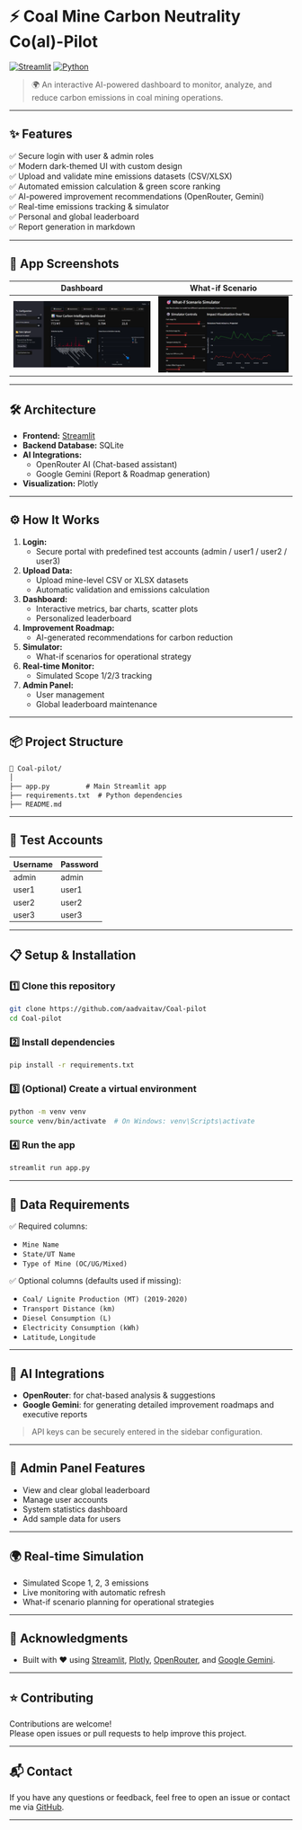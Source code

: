 # ⚡ Coal Mine Carbon Neutrality Co(al)-Pilot

[![Streamlit](https://img.shields.io/badge/built%20with-Streamlit-ff4b4b?logo=streamlit)](https://streamlit.io)
[![Python](https://img.shields.io/badge/Python-3.10%2B-blue.svg)](https://www.python.org)

> 🌍 An interactive AI-powered dashboard to monitor, analyze, and reduce carbon emissions in coal mining operations.

---

## ✨ Features

✅ Secure login with user & admin roles  
✅ Modern dark-themed UI with custom design  
✅ Upload and validate mine emissions datasets (CSV/XLSX)  
✅ Automated emission calculation & green score ranking  
✅ AI-powered improvement recommendations (OpenRouter, Gemini)  
✅ Real-time emissions tracking & simulator  
✅ Personal and global leaderboard  
✅ Report generation in markdown  

---

## 🎯 App Screenshots


| Dashboard                                        | What-if Scenario                                 |
| ------------------------------------------------ | -----------------------------------------------  |
| ![Dashboard Screenshot](dashboard.png)           | ![Scenario Screenshot](scenario.png)             |

---

## 🛠️ Architecture

- **Frontend:** [Streamlit](https://streamlit.io)
- **Backend Database:** SQLite
- **AI Integrations:**
  - OpenRouter AI (Chat-based assistant)
  - Google Gemini (Report & Roadmap generation)
- **Visualization:** Plotly

---

## ⚙️ How It Works

1. **Login:**
   - Secure portal with predefined test accounts (admin / user1 / user2 / user3)
2. **Upload Data:**
   - Upload mine-level CSV or XLSX datasets
   - Automatic validation and emissions calculation
3. **Dashboard:**
   - Interactive metrics, bar charts, scatter plots
   - Personalized leaderboard
4. **Improvement Roadmap:**
   - AI-generated recommendations for carbon reduction
5. **Simulator:**
   - What-if scenarios for operational strategy
6. **Real-time Monitor:**
   - Simulated Scope 1/2/3 tracking
7. **Admin Panel:**
   - User management
   - Global leaderboard maintenance

---

## 📦 Project Structure

```
📁 Coal-pilot/
│
├── app.py         # Main Streamlit app
├── requirements.txt  # Python dependencies
├── README.md        
```

---

## 🧪 Test Accounts

| Username | Password |
|----------|----------|
| admin    | admin    |
| user1    | user1    |
| user2    | user2    |
| user3    | user3    |

---

## 📋 Setup & Installation

### 1️⃣ Clone this repository
```bash
git clone https://github.com/aadvaitav/Coal-pilot
cd Coal-pilot
```

### 2️⃣ Install dependencies
```bash
pip install -r requirements.txt
```

### 3️⃣ (Optional) Create a virtual environment
```bash
python -m venv venv
source venv/bin/activate  # On Windows: venv\Scripts\activate
```

### 4️⃣ Run the app
```bash
streamlit run app.py
```

---

## 📁 Data Requirements

✅ Required columns:
- `Mine Name`
- `State/UT Name`
- `Type of Mine (OC/UG/Mixed)`

✅ Optional columns (defaults used if missing):
- `Coal/ Lignite Production (MT) (2019-2020)`
- `Transport Distance (km)`
- `Diesel Consumption (L)`
- `Electricity Consumption (kWh)`
- `Latitude`, `Longitude`

---

## 🤖 AI Integrations

- **OpenRouter**: for chat-based analysis & suggestions
- **Google Gemini**: for generating detailed improvement roadmaps and executive reports

> API keys can be securely entered in the sidebar configuration.

---

## 👑 Admin Panel Features

- View and clear global leaderboard
- Manage user accounts
- System statistics dashboard
- Add sample data for users

---

## 🌍 Real-time Simulation

- Simulated Scope 1, 2, 3 emissions
- Live monitoring with automatic refresh
- What-if scenario planning for operational strategies

---

## 🙏 Acknowledgments

- Built with ❤️ using [Streamlit](https://streamlit.io), [Plotly](https://plotly.com), [OpenRouter](https://openrouter.ai), and [Google Gemini](https://ai.google).

---

## ⭐ Contributing

Contributions are welcome!  
Please open issues or pull requests to help improve this project.

---

## 📬 Contact

If you have any questions or feedback, feel free to open an issue or contact me via [GitHub](https://github.com/aadvaitav).

---
